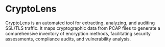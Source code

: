 # CryptoLens
CryptoLens is an automated tool for extracting, analyzing, and auditing SSL/TLS traffic. It maps cryptographic data from PCAP files to generate a comprehensive inventory of encryption methods, facilitating security assessments, compliance audits, and vulnerability analysis.
